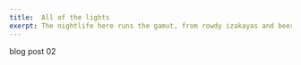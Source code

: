 ```yaml
---
title:  All of the lights
exerpt: The nightlife here runs the gamut, from rowdy izakayas and beer bars, to red-light entertainment and the infamous Robot Restaurant.
---
```


blog post 02